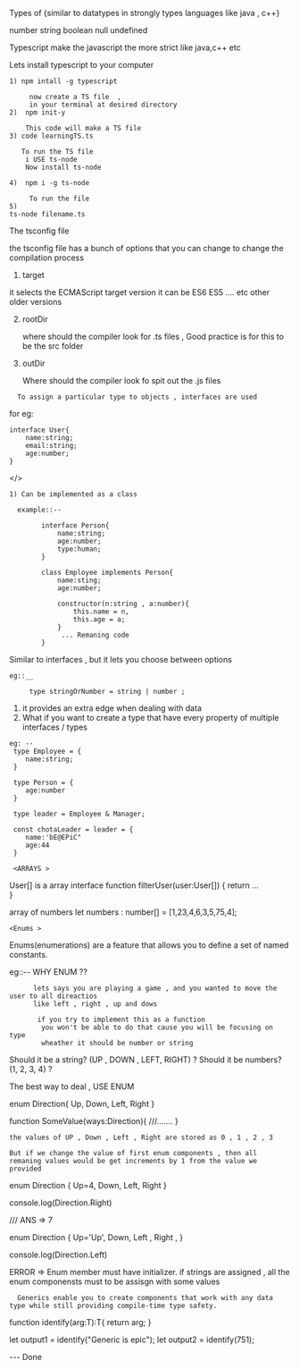 
 Types of <typescript>{similar to datatypes in strongly types languages
 like java  , c++}

 number 
 string
 boolean 
 null 
 undefined

 Typescript make the javascript the more strict like java,c++ etc

   Lets install typescript to your computer

    1) npm intall -g typescript 
         
         now create a TS file  , 
         in your terminal at desired directory 
    2)  npm init-y
     
        This code will make a TS file
    3) code learningTS.ts 

       To run the TS file 
        i USE ts-node
        Now install ts-node 

    4)  npm i -g ts-node

         To run the file 
    5)
    ts-node filename.ts


The tsconfig file

 the tsconfig file has a bunch of options that you can change to change the compilation process 

 1) target

  it selects the ECMAScript target version 
       it can be ES6
                 ES5
                 .... etc other older versions

 2) rootDir
    
    where should the compiler look for .ts files ,
    Good practice is for this to be the src folder


 3) outDir
     
     Where should the compiler look fo spit out the .js files


 
 <Interfaces>

      To assign a particular type to objects , interfaces are used 
 for eg: 
  
    interface User{
        name:string;
        email:string;
        age:number;
    }


 <Properties of Interfaces></>

    1) Can be implemented as a class
      
      example::-- 
           
            interface Person{
                name:string;
                age:number;
                type:human;
            }

            class Employee implements Person{
                name:sting;
                age:number;

                constructor(n:string , a:number){
                    this.name = n,
                    this.age = a;
                }  
                 ... Remaning code 
            }
       
    
   <Types>

   Similar to interfaces , but it lets you choose between options 

    eg::__ 
         
         type stringOrNumber = string | number ; 

   1) <Unions> it provides an extra edge when dealing with data
   2) <Intersection> What if you want to create a type that have every property of multiple interfaces / types

    eg: --  
     type Employee = {
        name:string;
     }

     type Person = {
        age:number
     }

     type leader = Employee & Manager;

     const chotaLeader = leader = {
        name:'bE@EPiC"
        age:44
     }

     <ARRAYS >
   User[] is a array interface 
     function filterUser(user:User[]) {
  return ...  
}
   
   array of numbers 
    let numbers : number[] = [1,23,4,6,3,5,75,4];


    <Enums >
 
   Enums(enumerations) are a feature that allows you to define a set of named constants.


   eg::-- 
          WHY ENUM ?? 

          lets says you are playing a game , and you wanted to move the user to all direactios
          like left , right , up and dows 

           if you try to implement this as a function 
            you won't be able to do that cause you will be focusing on type 
            wheather it should be number or string 
 <example>
             Should it be a string? (UP , DOWN , LEFT, RIGHT) ?
              Should it be numbers? (1, 2, 3, 4) ?
 </example>

 The best way to deal , USE ENUM


   enum Direction{
      Up,
      Down,
      Left,
      Right
   }

   function SomeValue(ways:Direction){
      ///.......
   }

 <Focus>  

    the values of UP , Down , Left , Right are stored as 0 , 1 , 2 , 3

    But if we change the value of first enum components , then all remaning values would be get increments by 1 from the value we provided 

<Example > 

enum Direction {
    Up=4,
    Down,
    Left,
    Right
}

console.log(Direction.Right)

 /// ANS => 7

<Enum with string>


enum Direction { 
    Up='Up',
    Down,
    Left ,
    Right ,
}

console.log(Direction.Left)

 ERROR => Enum member must have initializer.
   if strings are assigned , all the enum componensts must to be assisgn with some values

 <Generics>
  
      Generics enable you to create components that work with any data type while still providing compile-time type safety.

<example>


function identify<T>(arg:T):T{
    return arg;
}

let output1 = identify<string>("Generic is epic");
let output2 = identify<Number>(751);


</example>


 --- Done 

 